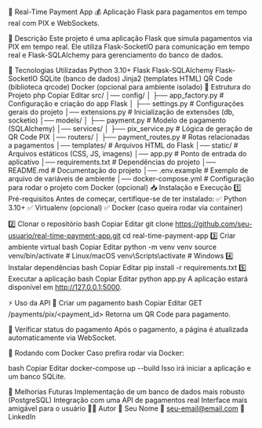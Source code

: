 📌 Real-Time Payment App
💰 Aplicação Flask para pagamentos em tempo real com PIX e WebSockets.

📜 Descrição
Este projeto é uma aplicação Flask que simula pagamentos via PIX em tempo real. Ele utiliza Flask-SocketIO para comunicação em tempo real e Flask-SQLAlchemy para gerenciamento do banco de dados.

🚀 Tecnologias Utilizadas
Python 3.10+
Flask
Flask-SQLAlchemy
Flask-SocketIO
SQLite (banco de dados)
Jinja2 (templates HTML)
QR Code (biblioteca qrcode)
Docker (opcional para ambiente isolado)
📂 Estrutura do Projeto
php
Copiar
Editar
src/
│── config/
│   ├── app_factory.py      # Configuração e criação do app Flask
│   ├── settings.py         # Configurações gerais do projeto
│── extensions.py           # Inicialização de extensões (db, socketio)
│── models/
│   ├── payment.py          # Modelo de pagamento (SQLAlchemy)
│── services/
│   ├── pix_service.py      # Lógica de geração de QR Code PIX
│── routers/
│   ├── payment_routes.py   # Rotas relacionadas a pagamentos
│── templates/              # Arquivos HTML do Flask
│── static/                 # Arquivos estáticos (CSS, JS, imagens)
│── app.py                  # Ponto de entrada do aplicativo
│── requirements.txt        # Dependências do projeto
│── README.md               # Documentação do projeto
│── .env.example            # Exemplo de arquivo de variáveis de ambiente
│── docker-compose.yml      # Configuração para rodar o projeto com Docker (opcional)
📥 Instalação e Execução
1️⃣ Pré-requisitos
Antes de começar, certifique-se de ter instalado:
✅ Python 3.10+
✅ Virtualenv (opcional)
✅ Docker (caso queira rodar via container)

2️⃣ Clonar o repositório
bash
Copiar
Editar
git clone https://github.com/seu-usuario/real-time-payment-app.git
cd real-time-payment-app
3️⃣ Criar ambiente virtual
bash
Copiar
Editar
python -m venv venv
source venv/bin/activate  # Linux/macOS
venv\Scripts\activate     # Windows
4️⃣ Instalar dependências
bash
Copiar
Editar
pip install -r requirements.txt
5️⃣ Executar a aplicação
bash
Copiar
Editar
python app.py
A aplicação estará disponível em http://127.0.0.1:5000.

⚡ Uso da API
🔹 Criar um pagamento
bash
Copiar
Editar
GET /payments/pix/<payment_id>
Retorna um QR Code para pagamento.

🔹 Verificar status do pagamento
Após o pagamento, a página é atualizada automaticamente via WebSocket.

🐳 Rodando com Docker
Caso prefira rodar via Docker:

bash
Copiar
Editar
docker-compose up --build
Isso irá iniciar a aplicação e um banco SQLite.

📌 Melhorias Futuras
 Implementação de um banco de dados mais robusto (PostgreSQL)
 Integração com uma API de pagamentos real
 Interface mais amigável para o usuário
👨‍💻 Autor
📌 Seu Nome
📧 seu-email@email.com
🚀 LinkedIn

